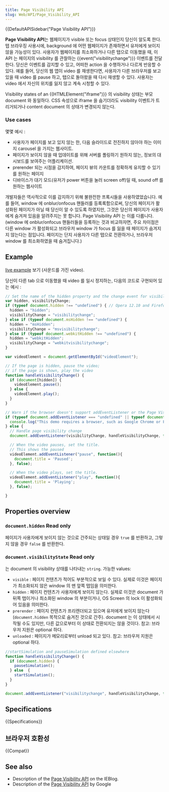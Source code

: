 ```yaml
---
title: Page Visibility API
slug: Web/API/Page_Visibility_API
---
```

{{DefaultAPISidebar("Page Visibility API")}}

**Page Visibility API**는 웹페이지가 visible 또는 focus 상태인지 당신이 알도록 한다. 탭 브라우징 사용시에, background 에 어떤 웹페이지가 존재하면서 유저에게 보이지 않을 가능성이 있다. 사용자가 웹페이지를 최소화하거나 다른 탭으로 이동했을 때, 이 API 는 페이지의 visibility 를 관찰하는 {{event("visibilitychange")}} 이벤트를 전달한다. 당신은 이벤트를 감지할 수 있고, 어떠한 action 을 수행하거나 다르게 반응할 수 있다. 예를 들어, 당신의 웹 앱이 video 를 재생한다면, 사용자가 다른 브라우저를 보고 있을 때 video 를 pause 하고, 탭으로 돌아왔을 때 다시 재생할 수 있다. 사용자는 video 에서 자신의 위치를 잃지 않고 계속 시청할 수 있다.

Visibility states of an {{HTMLElement("iframe")}} 의 visibility 상태는 부모 document 와 동일하다. CSS 속성으로 iframe 을 숨기더라도 visibility 이벤트가 트리거되거나 content document 의 상태가 변경되지 않는다.

### Use cases

몇몇 예시 :

- 사용자가 페이지를 보고 있지 않는 한, 다음 슬라이드로 전진하지 않아야 하는 이미지 carousel 을 가지는 웹사이트.
- 페이지가 보이지 않을 때 업데이트를 위해 서버를 폴링하기 원하지 않는, 정보의 대시보드를 보여주는 어플리케이션.
- prerender 되는 시점을 감지하여, 페이지 뷰의 카운트를 정확하게 유지할 수 있기를 원하는 페이지
- 디바이스가 대기 모드(유저가 power 버튼을 눌러 screen off)일 때, sound off 를 원하는 웹사이트

개발자들은 역사적으로 이를 감지하기 위해 불완전한 프록시들을 사용하였었습니다. 예를 들어, window 에 onblur/onfocus 핸들러를 등록록함으로써, 당신의 페이지가 활성화된 페이지가 아닐 때 당신이 알 수 있도록 하였지만, 그것은 당신의 페이지가 사용자에게 숨겨져 있음을 알려주지는 못 합니다. Page Visibility API 는 이를 다룹니다. (window 에 onblur/onfocus 핸들러들을 등록하는 것과 비교하자면, 주요 차이점은 다른 window 가 활성화되고 브라우저 window 가 focus 를 잃을 때 페이지가 숨겨지지 않는다는 점입니다. 페이지는 단지 사용자가 다른 탭으로 전환하거나, 브라우저 window 를 최소화하였을 때 숨겨집니다.)

## Example

[live example](http://daniemon.com/tech/webapps/page-visibility/) 보기 (사운드를 가진 video).

당신이 다른 tab 으로 이동했을 때 video 를 일시 정지하는, 다음의 코드로 구현되어 있는 예시 :

```js
// Set the name of the hidden property and the change event for visibility
var hidden, visibilityChange;
if (typeof document.hidden !== "undefined") { // Opera 12.10 and Firefox 18 and later support
  hidden = "hidden";
  visibilityChange = "visibilitychange";
} else if (typeof document.msHidden !== "undefined") {
  hidden = "msHidden";
  visibilityChange = "msvisibilitychange";
} else if (typeof document.webkitHidden !== "undefined") {
  hidden = "webkitHidden";
  visibilityChange = "webkitvisibilitychange";
}

var videoElement = document.getElementById("videoElement");

// If the page is hidden, pause the video;
// if the page is shown, play the video
function handleVisibilityChange() {
  if (document[hidden]) {
    videoElement.pause();
  } else {
    videoElement.play();
  }
}

// Warn if the browser doesn't support addEventListener or the Page Visibility API
if (typeof document.addEventListener === "undefined" || typeof document[hidden] === "undefined") {
  console.log("This demo requires a browser, such as Google Chrome or Firefox, that supports the Page Visibility API.");
} else {
  // Handle page visibility change
  document.addEventListener(visibilityChange, handleVisibilityChange, false);

  // When the video pauses, set the title.
  // This shows the paused
  videoElement.addEventListener("pause", function(){
    document.title = 'Paused';
  }, false);

  // When the video plays, set the title.
  videoElement.addEventListener("play", function(){
    document.title = 'Playing';
  }, false);

}
```

## Properties overview

### `document.hidden` Read only

페이지가 사용자에게 보이지 않는 것으로 간주되는 상태일 경우 `true` 를 반환하고, 그렇지 않을 경우 `false` 를 반환한다.

### `document.visibilityState` Read only

는 document 의 visibility 상태를 나타내는 `string`. 가능한 values:

- `visible` : 페이지 컨텐츠가 적어도 부분적으로 보일 수 있다. 실제로 이것은 페이지가 최소화되지 않은 window 의 맨 앞쪽 탭임을 의미한다.
- `hidden` : 페이지 컨텐츠가 사용자에게 보이지 않는다. 실제로 이것은 document 가 뒤쪽 탭이거나 최소화된 window 의 부분이거나, OS Screen 의 lock 이 활성화되어 있음을 의미한다.
- `prerender` : 페이지 컨텐츠가 프리렌더되고 있으며 유저에게 보이지 않는다 (`document.hidden` 목적으로 숨겨진 것으로 간주). document 는 이 상태에서 시작될 수도 있지만, 다른 값으로부터 이 상태로 전환되지는 않을 것이다. 참고: 브라우저 지원은 optional 하다.
- `unloaded` : 페이지가 메모리로부터 unload 되고 있다. 참고: 브라우저 지원은 optional 하다.

```js
//startSimulation and pauseSimulation defined elsewhere
function handleVisibilityChange() {
  if (document.hidden) {
    pauseSimulation();
  } else  {
    startSimulation();
  }
}

document.addEventListener("visibilitychange", handleVisibilityChange, false);
```

## Specifications

{{Specifications}}

## 브라우저 호환성

{{Compat}}

## See also

- Description of the [Page Visibility API](http://blogs.msdn.com/b/ie/archive/2011/07/08/using-pc-hardware-more-efficiently-in-html5-new-web-performance-apis-part-2.aspx) on the IEBlog.
- Description of the [Page Visibility API](http://code.google.com/chrome/whitepapers/pagevisibility.html) by Google
